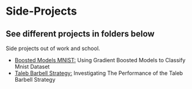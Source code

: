 # Side-Projects

## See different projects in folders below

Side projects out of work and school.

- [Boosted Models MNIST:](/boosted-model-mnist/) Using Gradient Boosted Models to Classify Mnist Dataset 
- [Taleb Barbell Strategy:](/taleb-barbell/) Investigating The Performance of the Taleb Barbell Strategy

 
